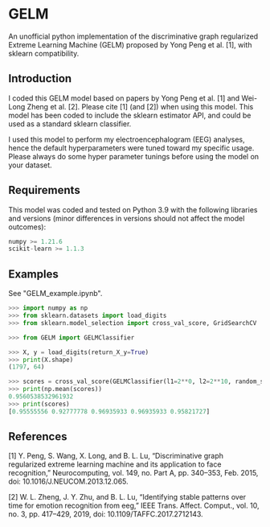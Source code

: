 # GELM
 An unofficial python implementation of the discriminative graph regularized Extreme Learning Machine (GELM) proposed by Yong Peng et al. [1], with sklearn compatibility.

## Introduction

I coded this GELM model based on papers by Yong Peng et al. [1] and Wei-Long Zheng et al. [2]. Please cite [1] (and [2]) when using this model. This model has been coded to include the sklearn estimator API, and could be used as a standard sklearn classifier.

I used this model to perform my electroencephalogram (EEG) analyses, hence the default hyperparameters were tuned toward my specific usage. Please always do some hyper parameter tunings before using the model on your dataset.

## Requirements
This model was coded and tested on Python 3.9 with the following libraries and versions (minor differences in versions should not affect the model outcomes):

```Python
numpy >= 1.21.6
scikit-learn >= 1.1.3
```

## Examples

See "GELM_example.ipynb".

```Python
>>> import numpy as np
>>> from sklearn.datasets import load_digits
>>> from sklearn.model_selection import cross_val_score, GridSearchCV

>>> from GELM import GELMClassifier

>>> X, y = load_digits(return_X_y=True)
>>> print(X.shape)
(1797, 64)

>>> scores = cross_val_score(GELMClassifier(l1=2**0, l2=2**10, random_state=42), X, y)
>>> print(np.mean(scores))
0.9560538532961932
>>> print(scores)
[0.95555556 0.92777778 0.96935933 0.96935933 0.95821727]
```

## References
[1] Y. Peng, S. Wang, X. Long, and B. L. Lu, “Discriminative graph regularized extreme learning machine and its application to face recognition,” Neurocomputing, vol. 149, no. Part A, pp. 340–353, Feb. 2015, doi: 10.1016/J.NEUCOM.2013.12.065.

[2] W. L. Zheng, J. Y. Zhu, and B. L. Lu, “Identifying stable patterns over time for emotion recognition from eeg,” IEEE Trans. Affect. Comput., vol. 10, no. 3, pp. 417–429, 2019, doi: 10.1109/TAFFC.2017.2712143.
